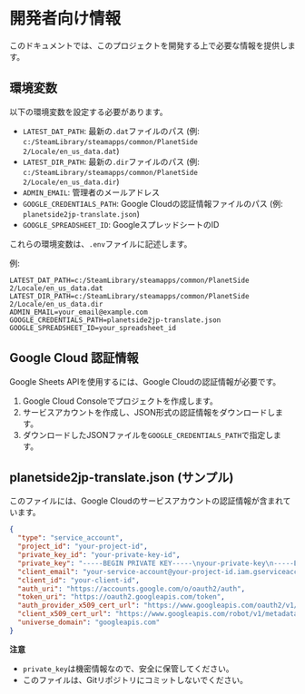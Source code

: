# 開発者向け情報

このドキュメントでは、このプロジェクトを開発する上で必要な情報を提供します。

## 環境変数

以下の環境変数を設定する必要があります。

*   `LATEST_DAT_PATH`: 最新の`.dat`ファイルのパス (例: `c:/SteamLibrary/steamapps/common/PlanetSide 2/Locale/en_us_data.dat`)
*   `LATEST_DIR_PATH`: 最新の`.dir`ファイルのパス (例: `c:/SteamLibrary/steamapps/common/PlanetSide 2/Locale/en_us_data.dir`)
*   `ADMIN_EMAIL`: 管理者のメールアドレス
*   `GOOGLE_CREDENTIALS_PATH`: Google Cloudの認証情報ファイルのパス (例: `planetside2jp-translate.json`)
*   `GOOGLE_SPREADSHEET_ID`: GoogleスプレッドシートのID

これらの環境変数は、`.env`ファイルに記述します。

例:

```
LATEST_DAT_PATH=c:/SteamLibrary/steamapps/common/PlanetSide 2/Locale/en_us_data.dat
LATEST_DIR_PATH=c:/SteamLibrary/steamapps/common/PlanetSide 2/Locale/en_us_data.dir
ADMIN_EMAIL=your_email@example.com
GOOGLE_CREDENTIALS_PATH=planetside2jp-translate.json
GOOGLE_SPREADSHEET_ID=your_spreadsheet_id
```

## Google Cloud 認証情報

Google Sheets APIを使用するには、Google Cloudの認証情報が必要です。

1.  Google Cloud Consoleでプロジェクトを作成します。
2.  サービスアカウントを作成し、JSON形式の認証情報をダウンロードします。
3.  ダウンロードしたJSONファイルを`GOOGLE_CREDENTIALS_PATH`で指定します。

## planetside2jp-translate.json (サンプル)

このファイルには、Google Cloudのサービスアカウントの認証情報が含まれています。

```json
{
  "type": "service_account",
  "project_id": "your-project-id",
  "private_key_id": "your-private-key-id",
  "private_key": "-----BEGIN PRIVATE KEY-----\nyour-private-key\n-----END PRIVATE KEY-----\n",
  "client_email": "your-service-account@your-project-id.iam.gserviceaccount.com",
  "client_id": "your-client-id",
  "auth_uri": "https://accounts.google.com/o/oauth2/auth",
  "token_uri": "https://oauth2.googleapis.com/token",
  "auth_provider_x509_cert_url": "https://www.googleapis.com/oauth2/v1/certs",
  "client_x509_cert_url": "https://www.googleapis.com/robot/v1/metadata/x509/your-service-account%40your-project-id.iam.gserviceaccount.com",
  "universe_domain": "googleapis.com"
}
```

**注意**

*   `private_key`は機密情報なので、安全に保管してください。
*   このファイルは、Gitリポジトリにコミットしないでください。
